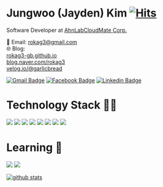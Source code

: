 # Jungwoo (Jayden) Kim  [![Hits](https://hits.seeyoufarm.com/api/count/incr/badge.svg?url=https%3A%2F%2Fgithub.com%2Frokag3-gb)](https://hits.seeyoufarm.com)

Software Developer at [AhnLabCloudMate Corp.](https://ahnlabcloudmate.com)

📧 Email: rokag3@gmail.com  
🌐 Blog:  
[rokag3-gb.github.io](https://rokag3-gb.github.io) <br>
[blog.naver.com/rokag3](https://blog.naver.com/rokag3) <br>
[velog.io/@garlicbread](https://velog.io/@garlicbread)

[![Gmail Badge](https://img.shields.io/badge/-Gmail-d14836?style=flat&logo=Gmail&logoColor=white&link=mailto:rokag3@gmail.com)](mailto:rokag3@gmail.com)
[![Facebook Badge](https://img.shields.io/badge/-Facebook-1877f2?style=flat&logo=facebook&logoColor=white&link=https://www.facebook.com/profile.php?id=100001645460242)](https://www.facebook.com/jungwoo.kim1230/)
[![Linkedin Badge](https://img.shields.io/badge/-LinkedIn-blue?style=flat&logo=Linkedin&logoColor=white&link=https://www.linkedin.com/in/dev-jungwookim/)](https://www.linkedin.com/in/dev-jungwookim/)

# Technology Stack 👨‍💻 
![](https://camo.githubusercontent.com/51f3257bbe61fc1397bab2f1fbfecfc42f7644e54235c4fb1a877bf5a1a50a94/68747470733a2f2f696d672e736869656c64732e696f2f62616467652f2d2e4e45542d2532333543324439313f7374796c653d666c61742d737175617265266c6f676f3d2e4e4554266c6f676f436f6c6f723d7768697465) 
![](https://img.shields.io/badge/-C%20Sharp-%23239120?style=flat&logo=C-sharp&logoColor=white) ![](https://img.shields.io/badge/-Python-%233776AB?style=flat&logo=Python&logoColor=white) ![](https://img.shields.io/badge/-Git-%23F05032?style=flat&logo=Git&logoColor=white)
![](https://img.shields.io/badge/-Microsoft%20SQL%20Server-%23CC2927?style=flat&logo=Microsoft-SQL-Server&logoColor=white) ![](https://img.shields.io/badge/-MySQL-%234479A1?style=flat&logo=MySql&logoColor=white) ![](https://img.shields.io/badge/-MariaDB-%23003545?style=flat&logo=MariaDB&logoColor=white)
![](https://img.shields.io/badge/-Azure-Microsoft?style=flat&logo=Microsoft-Azure&logoColor=white&color=blue)

# Learning 🌱
![](https://img.shields.io/badge/Golang-white?style=flat&logo=Go&logoColor=skyblue)
![](https://img.shields.io/badge/-Amazon%20AWS-%23232F3E?style=flat&logo=Amazon-AWS&logoColor=white)

<!--![](https://img.shields.io/badge/-JavaScript-%23F7DF1E?style=flat-square&logo=JavaScript&logoColor=black)-->
<!--![](https://img.shields.io/badge/-Elasticsearch-%23005571?style=flat-square&logo=Elasticsearch&logoColor=white)-->
<!--![](https://img.shields.io/badge/-Go-%2300ADD8?style=flat-square&logo=Go&logoColor=white)-->

<!--[![github stats](https://github-readme-stats.vercel.app/api?username=rokag3-gb&show_icons=true&theme=default)](https://github.com/anuraghazra/github-readme-stats)-->
<!--[![github stats](https://github-readme-stats.vercel.app/api?username=rokag3-gb&show_icons=true&theme=vue)](https://github.com/anuraghazra/github-readme-stats)-->
<!--[![github stats](https://github-readme-stats.vercel.app/api?username=rokag3-gb&show_icons=true&theme=vue-dark)](https://github.com/anuraghazra/github-readme-stats)-->
<!--[![github stats](https://github-readme-stats.vercel.app/api?username=rokag3-gb&show_icons=true&theme=graywhite)](https://github.com/anuraghazra/github-readme-stats)-->
<!--[![github stats](https://github-readme-stats.vercel.app/api?username=rokag3-gb&show_icons=true&theme=react)](https://github.com/anuraghazra/github-readme-stats)-->
[![github stats](https://github-readme-stats.vercel.app/api?username=rokag3-gb&show_icons=true&theme=slateorange)](https://github.com/anuraghazra/github-readme-stats)  
<!--[![github stats](https://github-readme-stats.vercel.app/api?username=rokag3-gb&show_icons=true&theme=buefy)](https://github.com/anuraghazra/github-readme-stats)-->
<!--[![github stats](https://github-readme-stats.vercel.app/api?username=rokag3-gb&show_icons=true&theme=algolia)](https://github.com/anuraghazra/github-readme-stats)-->
<!--[![github stats](https://github-readme-stats.vercel.app/api?username=rokag3-gb&show_icons=true&theme=chartreuse-dark)](https://github.com/anuraghazra/github-readme-stats)-->

<!--
[![Top Languages Card](https://github-readme-stats.vercel.app/api/top-langs/?username=rokag3-gb)](https://github.com/anuraghazra/github-readme-stats)

https://github-readme-stats.vercel.app/api/top-langs/?username=rokag3-gb&langs_count=8
https://github-readme-stats.vercel.app/api/top-langs/?username=rokag3-gb&layout=compact

[![Repo: rokag3-gb](https://github-readme-stats.vercel.app/api/pin/?username=rokag3-gb&repo=rokag3-gb)](https://github.com/anuraghazra/github-readme-stats)
[![Repo: mate365.github.io](https://github-readme-stats.vercel.app/api/pin/?username=rokag3-gb&repo=mate365.github.io)](https://github.com/anuraghazra/github-readme-stats)
[![Repo: FFmpeg_1](https://github-readme-stats.vercel.app/api/pin/?username=rokag3-gb&repo=FFmpeg_1)](https://github.com/anuraghazra/github-readme-stats)
[![Repo: DevOpsKoreaHOL](https://github-readme-stats.vercel.app/api/pin/?username=rokag3-gb&repo=DevOpsKoreaHOL)](https://github.com/anuraghazra/github-readme-stats)
[![Repo: gcp_speech_api](https://github-readme-stats.vercel.app/api/pin/?username=rokag3-gb&repo=gcp_speech_api)](https://github.com/anuraghazra/github-readme-stats)
-->

<!--
**rokag3-gb/rokag3-gb** is a ✨ _special_ ✨ repository because its `README.md` (this file) appears on your GitHub profile.
Here are some ideas to get you started:
- 🔭 I’m currently working on ...
- 🌱 I’m currently learning ...
- 👯 I’m looking to collaborate on ...
- 🤔 I’m looking for help with ...
- 💬 Ask me about ...
- 📫 How to reach me: ...
- 😄 Pronouns: ...
- ⚡ Fun fact: ...
-->
